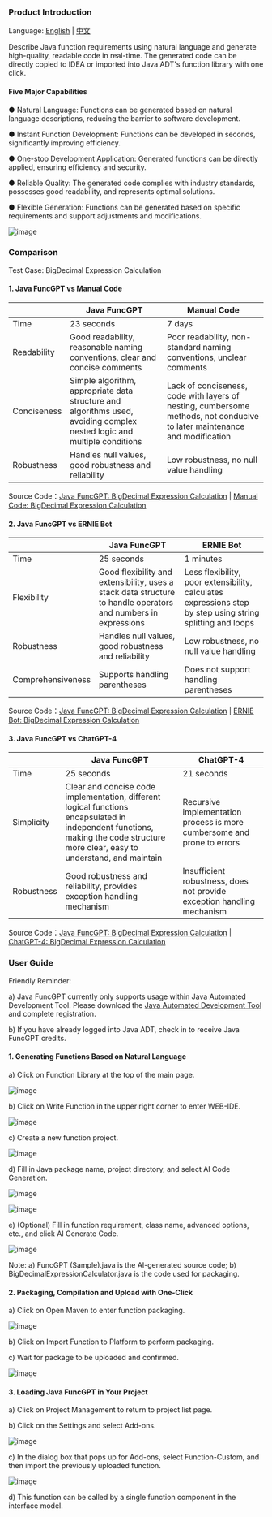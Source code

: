 ### Product Introduction

Language: [English](https://github.com/feisuanyz/Java-FuncGPT/blob/main/README.md) | [中文](https://github.com/feisuanyz/Java-FuncGPT/blob/main/READMEcn.md)

Describe Java function requirements using natural language and generate high-quality, readable code in real-time. The generated code can be directly copied to IDEA or imported into Java ADT's function library with one click.

#### Five Major Capabilities

● Natural Language: Functions can be generated based on natural language descriptions, reducing the barrier to software development.

● Instant Function Development: Functions can be developed in seconds, significantly improving efficiency.

● One-stop Development Application: Generated functions can be directly applied, ensuring efficiency and security.

● Reliable Quality: The generated code complies with industry standards, possesses good readability, and represents optimal solutions.

● Flexible Generation: Functions can be generated based on specific requirements and support adjustments and modifications.

![image](https://github.com/feisuanyz/Java-FuncGPT/assets/79617492/41b74106-e4c1-4f13-b1e9-91c9fc069913)

### Comparison

Test Case: BigDecimal Expression Calculation

#### 1. Java FuncGPT vs Manual Code

|     | Java FuncGPT                | Manual Code                           |
|-----|-----------------------------|------------------------------------|
| Time  | 23 seconds                     | 7 days                               |
| Readability | Good readability, reasonable naming conventions, clear and concise comments   | Poor readability, non-standard naming conventions, unclear comments    |
| Conciseness | Simple algorithm, appropriate data structure and algorithms used, avoiding complex nested logic and multiple conditions | Lack of conciseness, code with layers of nesting, cumbersome methods, not conducive to later maintenance and modification |
| Robustness | Handles null values, good robustness and reliability  | Low robustness, no null value handling  |

Source Code：[Java FuncGPT: BigDecimal Expression Calculation](https://github.com/feisuanyz/Java-FuncGPT/blob/main/Test%20Case%20Src/Java%20FuncGPT%3A%20BigDecimal%20Expression%20Calculation.md) | [Manual Code: BigDecimal Expression Calculation](https://github.com/feisuanyz/Java-FuncGPT/blob/main/Test%20Case%20Src/Manual%20Code%3A%20BigDecimal%20Expression%20Calculation.md)

#### 2. Java FuncGPT vs ERNIE Bot

|     | Java FuncGPT                    | ERNIE Bot                                       |
|-----|---------------------------------|------------------------------------------------|
| Time  | 25 seconds                  | 1 minutes                                   |
| Flexibility | Good flexibility and extensibility, uses a stack data structure to handle operators and numbers in expressions | Less flexibility, poor extensibility, calculates expressions step by step using string splitting and loops|
| Robustness | Handles null values, good robustness and reliability   | Low robustness, no null value handling     |
| Comprehensiveness | Supports handling parentheses | Does not support handling parentheses  |

Source Code：[Java FuncGPT: BigDecimal Expression Calculation](https://github.com/feisuanyz/Java-FuncGPT/blob/main/Test%20Case%20Src/Java%20FuncGPT%3A%20BigDecimal%20Expression%20Calculation.md) | [ERNIE Bot: BigDecimal Expression Calculation](https://github.com/feisuanyz/Java-FuncGPT/blob/main/Test%20Case%20Src/ERNIE%20Bot%3A%20BigDecimal%20Expression%20Calculation.md)

#### 3. Java FuncGPT vs ChatGPT-4

|     | Java FuncGPT                   | ChatGPT-4                                           |
|-----|---------------------------------|------------------------------------------------|
| Time  | 25 seconds                  | 21 seconds                                    |
| Simplicity | Clear and concise code implementation, different logical functions encapsulated in independent functions, making the code structure more clear, easy to understand, and maintain | Recursive implementation process is more cumbersome and prone to errors|
| Robustness | Good robustness and reliability, provides exception handling mechanism | Insufficient robustness, does not provide exception handling mechanism   |

Source Code：[Java FuncGPT: BigDecimal Expression Calculation](https://github.com/feisuanyz/Java-FuncGPT/blob/main/Test%20Case%20Src/Java%20FuncGPT%3A%20BigDecimal%20Expression%20Calculation.md) | [ChatGPT-4: BigDecimal Expression Calculation](https://github.com/feisuanyz/Java-FuncGPT/blob/main/Test%20Case%20Src/ChatGPT-4%3A%20BigDecimal%20Expression%20Calculation.md)

### User Guide

Friendly Reminder:

a) Java FuncGPT currently only supports usage within Java Automated Development Tool. Please download the [Java Automated Development Tool](https://github.com/feisuanyz/Java-ADT/tree/main#java-automated-development-tooljava-adt) and complete registration.

b) If you have already logged into Java ADT, check in to receive Java FuncGPT credits.

#### 1. Generating Functions Based on Natural Language

a) Click on Function Library at the top of the main page.

![image](https://github.com/feisuanyz/Java-FuncGPT/assets/79617492/ccef44de-ccd3-4eae-897c-ffa4f597973d)

b) Click on Write Function in the upper right corner to enter WEB-IDE.

![image](https://github.com/feisuanyz/Java-FuncGPT/assets/79617492/83d9d751-a999-42f4-999d-d17d9747ed59)

c) Create a new function project.

![image](https://github.com/feisuanyz/Java-FuncGPT/assets/79617492/71448273-2c4b-42e3-8ccc-08c46a15ce0a)

d) Fill in Java package name, project directory, and select AI Code Generation.

![image](https://github.com/feisuanyz/Java-FuncGPT/assets/79617492/1499b4f8-aa78-4445-a3a9-4de6edf8d41f)

![image](https://github.com/feisuanyz/Java-FuncGPT/assets/79617492/147009e6-89bb-4ba3-bef8-eb7e9e564db1)

e) (Optional) Fill in function requirement, class name, advanced options, etc., and click AI Generate Code.

![image](https://github.com/feisuanyz/Java-FuncGPT/assets/79617492/589b22c9-3c6f-4453-b9ad-0bc0f0bd6608)

Note: a) FuncGPT (Sample).java is the AI-generated source code; b) BigDecimalExpressionCalculator.java is the code used for packaging.

#### 2. Packaging, Compilation and Upload with One-Click

a) Click on Open Maven to enter function packaging.

![image](https://github.com/feisuanyz/Java-FuncGPT/assets/79617492/269f89c2-c362-4349-b36a-0fa8fa9b6304)

b) Click on Import Function to Platform to perform packaging.

c) Wait for package to be uploaded and confirmed.

![image](https://github.com/feisuanyz/Java-FuncGPT/assets/79617492/50e66be0-2cbe-4486-afb9-68dde02d12e0)

#### 3. Loading Java FuncGPT in Your Project

a) Click on Project Management to return to project list page.

b) Click on the Settings and select Add-ons.

![image](https://github.com/feisuanyz/Java-FuncGPT/assets/79617492/d2e2e47d-ac8c-4cc8-bed4-4f24ac0f8b58)

c) In the dialog box that pops up for Add-ons, select Function-Custom, and then import the previously uploaded function.

![image](https://github.com/feisuanyz/Java-FuncGPT/assets/79617492/1ebd1d4d-f2d5-4add-ae6f-57b4d9378376)

d) This function can be called by a single function component in the interface model.
